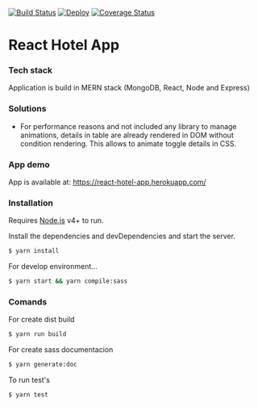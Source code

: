 [![Build Status](https://travis-ci.org/KrzysztofLen/React-hotel-app.svg?branch=master)](https://travis-ci.org/KrzysztofLen/React-hotel-app)
[![Deploy](https://www.herokucdn.com/deploy/button.svg)](https://react-hotel-app.herokuapp.com/)
[![Coverage Status](https://coveralls.io/repos/github/KrzysztofLen/React-hotel-app/badge.svg?branch=master)](https://coveralls.io/github/KrzysztofLen/React-hotel-app?branch=master)

# React Hotel App

### Tech stack
Application is build in MERN stack (MongoDB, React, Node and Express)

### Solutions
- For performance reasons and not included any library to manage animations, details in table are already rendered in DOM without condition rendering. This allows to animate toggle details in CSS.  

### App demo
App is available at:
https://react-hotel-app.herokuapp.com/

### Installation

Requires [Node.js](https://nodejs.org/) v4+ to run.

Install the dependencies and devDependencies and start the server.

```sh
$ yarn install
```

For develop environment...

```sh
$ yarn start && yarn compile:sass
```

### Comands

For create dist build
```sh
$ yarn run build
```
For create sass documentacion
```sh
$ yarn generate:doc
```
To run test's
```sh
$ yarn test
```